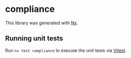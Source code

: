 # compliance

This library was generated with [Nx](https://nx.dev).

## Running unit tests

Run `nx test compliance` to execute the unit tests via [Vitest](https://vitest.dev/).
